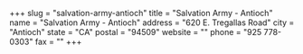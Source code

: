 +++
slug = "salvation-army-antioch"
title = "Salvation Army - Antioch"
name = "Salvation Army - Antioch"
address = "620 E. Tregallas Road"
city = "Antioch"
state = "CA"
postal = "94509"
website = ""
phone = "925 778-0303"
fax = ""
+++
